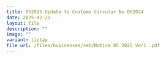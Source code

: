 ```yaml
---
title: 052025 Update to Customs Circular No 062024
date: 2025-02-21
layout: file
description: ""
image: ""
variant: tiptap
file_url: /files/businesses/seb/Notice_05_2025_Ver1_.pdf
---
```

